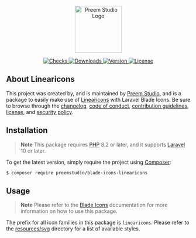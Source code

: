 <p align="center">
    <a href="https://preem.studio" target="_blank">
        <img src="https://raw.githubusercontent.com/PreemStudio/assets/main/logo-text.svg" width="128" alt="Preem Studio Logo" />
    </a>
</p>

<p align="center">
    <a href="https://github.com/PreemStudio/blade-icons-linearicons/actions">
        <img src="https://badge.sh/github/check-runs/PreemStudio/blade-icons-linearicons" alt="Checks" />
    </a>
    <a href="https://packagist.org/packages/preemstudio/blade-icons-linearicons">
        <img src="https://badge.sh/packagist/downloads/PreemStudio/blade-icons-linearicons" alt="Downloads" />
    </a>
    <a href="https://packagist.org/packages/preemstudio/blade-icons-linearicons">
        <img src="https://badge.sh/packagist/version/PreemStudio/blade-icons-linearicons" alt="Version" />
    </a>
    <a href="https://packagist.org/packages/preemstudio/blade-icons-linearicons">
        <img src="https://badge.sh/packagist/license/PreemStudio/blade-icons-linearicons" alt="License" />
    </a>
</p>

## About Linearicons

This project was created by, and is maintained by [Preem Studio](https://github.com/PreemStudio), and is a package to easily make use of [Linearicons](https://linearicons.com/) with Laravel Blade Icons. Be sure to browse through the [changelog](CHANGELOG.md), [code of conduct](.github/CODE_OF_CONDUCT.md), [contribution guidelines](.github/CONTRIBUTING.md), [license](LICENSE), and [security policy](.github/SECURITY.md).

## Installation

> **Note**
> This package requires [PHP](https://www.php.net/) 8.2 or later, and it supports [Laravel](https://laravel.com/) 10 or later.

To get the latest version, simply require the project using [Composer](https://getcomposer.org/):

```bash
$ composer require preemstudio/blade-icons-linearicons
```

## Usage

> **Note**
> Please refer to the [Blade Icons](https://github.com/PreemStudio/blade-icons) documentation for more information on how to use this package.

The prefix for all icon families in this package is `linearicons`. Please refer to the [resources/svg](/resources/svg) directory for a list of available styles.
